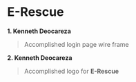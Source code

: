 # E-Rescue

**1. Kenneth Deocareza**
> Accomplished login page wire frame

**2. Kenneth Deocareza**
> Accomplished logo for **E-Rescue**
